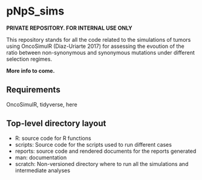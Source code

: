 # pNpS_sims

**PRIVATE REPOSITORY. FOR INTERNAL USE ONLY**

This repository stands for all the code related to the simulations of tumors using OncoSimulR (Diaz-Uriarte 2017) for assessing the evoution of the ratio between non-synonymous and synonymous mutations under different selection regimes.

**More info to come.**

## Requirements
OncoSimulR, tidyverse, here


## Top-level directory layout

- R: source code for R functions
- scripts: Source code for the scripts used to run different cases
- reports: source code and rendered documents for the reports generated
- man: documentation
- scratch: Non-versioned directory where to run all the simulations and intermediate analyses
